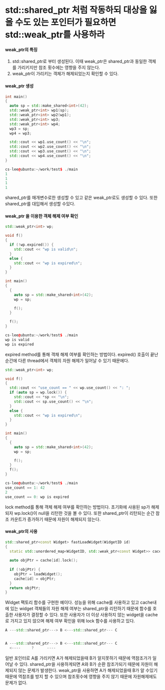 # std::shared_ptr 처럼 작동하되 대상을 잃을 수도 있는 포인터가 필요하면 std::weak_ptr를 사용하라

#### weak_ptr의 특징
1. std::shared_ptr로 부터 생성된다. 이때 weak_ptr은 shared_ptr과 동일한 객체를 가리키지만 참조 횟수에는 영향을 주지 않는다.
2. weak_ptr이 가리키는 객체가 해제되었는지 확인할 수 있다.

#### weak_ptr 생성
```c++
int main()
{
  auto sp = std::make_shared<int>(42);
  std::weak_ptr<int> wp1(sp);
  std::weak_ptr<int> wp2(wp1);
  std::weak_ptr<int> wp3;
  std::weak_ptr<int> wp4;
  wp3 = sp;
  wp4 = wp3;

  std::cout << wp1.use_count() << "\n";
  std::cout << wp2.use_count() << "\n";
  std::cout << wp3.use_count() << "\n";
  std::cout << wp4.use_count() << "\n";
}

cs-lee@ubuntu:~/work/test$ ./main 
1
1
1
1
```
shared_ptr를 매개변수로한 생성할 수 있고 같은 weak_ptr로도 생성할 수 있다.
또한 shared_ptr를 대입해서 생성할 수있다.

#### weak_ptr 을 이용한 객체 해제 여부 확인
```c++
std::weak_ptr<int> wp;

void f()
{
  if (!wp.expired()) {
    std::cout << "wp is valid\n";
  }
  else {
    std::cout << "wp is expired\n";
  }
}

int main()
{
  {
    auto sp = std::make_shared<int>(42);
    wp = sp;

    f();
  }

  f();
}

cs-lee@ubuntu:~/work/test$ ./main 
wp is valid
wp is expired
```
expired method를 통해 객채 해제 여부를 확인하는 방법이다.
expired() 호출이 끝난 순간에 다른 thread에서 객체의 자원 해제가 일어날 수 있기 때문에다.

```c++
std::weak_ptr<int> wp;

void f()
{
  std::cout << "use_count == " << wp.use_count() << ": ";
  if (auto sp = wp.lock()) {
    std::cout << *sp << "\n";
    std::cout << sp.use_count() << "\n";
  }
  else {
    std::cout << "wp is expired\n";
  }
}

int main()
{
  {
    auto sp = std::make_shared<int>(42);
    wp = sp;

    f();
  }
  f();
}

cs-lee@ubuntu:~/work/test$ ./main 
use_count == 1: 42
2
use_count == 0: wp is expired
```
lock method를 통해 객체 해제 여부를 확인하는 방법이다.
초기화에 사용된 sp가 해제되자 wp.lock()이 null을 리턴한 것을 볼 수 있다.
또한 shared_ptr이 리턴되는 순간 참조 카운트가 증가하기 때문에
자원이 해제되지 않는다.

#### weak_ptr의 사용
```c++
std::shared_ptr<const Widget> fastLoadWidget(WidgetID id)
{
  static std::unordered_map<WidgetID, std::weak_ptr<const Widget>> caceh;
  
  auto objPtr = cache[id].lock();
  
  if (!objPtr) {
    objPtr = loadWidget();
    cache[id] = objPtr;
  }
  return objPtr;
}
```
Widget 팩토리 함수를 구현한 예이다.
성능을 위해 cache를 사용하고 있고 cache내에 있는 widget 객체들의 자원 해제 여부는
shared_ptr을 리턴하기 때문에 함수를 호출한 사용자가 결정할 수 있다. 또한 사용자가
더 이상 사용하지 않는 widget을 cache로 가지고 있지 않으며 해제 여부 확인을 위해 lock 함수를 사용하고 있다.

```c++
A ---std::shared_ptr---> B <---std::shared_ptr--- C


A ---std::shared_ptr---> B <---std::shared_ptr--- C
  <----     ?      ----
```
일반 포인터로 A를 가리키면 A가 해제되었을때 B가 알지못하기 때문에 역참조가가 일어날 수 있다.
shared_ptr을 사용하게되면 A와 B가 순환 참조가되기 때문에 자원이 해제되지 않는 문제가 발생한다.
weak_ptr을 사용하면 A가 해제되었을때 B가 알 수있기 때문에 역참조를 방지 할 수 있으며 참조횟수에 영향을 주지 않기 때문에 자원해제에도 문제가 없다.
